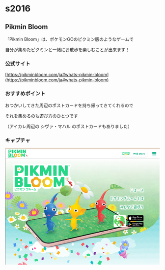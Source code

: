 # s2016

## Pikmin Bloom

「Pikmin Bloom」は、ポケモンGOのピクミン版のようなゲームで  

自分が集めたピクミンと一緒にお散歩を楽しむことが出来ます！



### 公式サイト

[https://pikminbloom.com/ja#whats-pikmin-bloom](https://pikminbloom.com/ja#whats-pikmin-bloom)



### おすすめポイント

おつかいしてきた周辺のポストカードを持ち帰ってきてくれるので  

それを集めるのも遊び方のひとつです  

（アイカレ周辺の シヴァ・マハル のポストカードもありました）





### キャプチャ 
![pikmin_bloom](pikmin_bloom.png)

